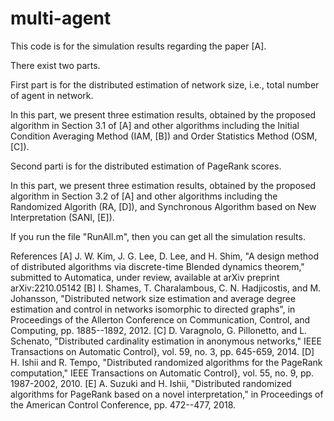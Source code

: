 # multi-agent

This code is for the simulation results regarding the paper [A].

There exist two parts.

First part is for the distributed estimation of network size, i.e., total number of agent in network.

In this part, we present three estimation results, obtained by the proposed algorithm in Section 3.1 of [A] and other algorithms including the Initial Condition Averaging Method (IAM, [B]) and Order Statistics Method (OSM, [C]).

Second parti is for the distributed estimation of PageRank scores.

In this part, we present three estimation results, obtained by the proposed algorithm in Section 3.2 of [A] and other algorithms including the Randomized Algorith (RA, [D]), and Synchronous Algorithm based on New Interpretation (SANI, [E]).

If you run the file "RunAll.m", then you can get all the simulation results.

References
[A] J. W. Kim, J. G. Lee, D. Lee, and H. Shim, "A design method of distributed algorithms via discrete-time Blended dynamics theorem," submitted to Automatica, under review, available at arXiv preprint arXiv:2210.05142
[B] I. Shames, T. Charalambous, C. N. Hadjicostis, and M. Johansson, "Distributed network size estimation and average degree estimation and control in networks isomorphic to directed graphs", in Proceedings of the Allerton Conference on Communication, Control, and Computing, pp. 1885--1892, 2012.
[C] D. Varagnolo, G. Pillonetto, and L. Schenato, "Distributed cardinality estimation in anonymous networks," IEEE Transactions on Automatic Control}, vol. 59, no. 3, pp. 645-659, 2014.
[D] H. Ishii and R. Tempo, "Distributed randomized algorithms for the PageRank computation," IEEE Transactions on Automatic Control}, vol. 55, no. 9, pp. 1987-2002, 2010.
[E] A. Suzuki and H. Ishii, "Distributed randomized algorithms for PageRank based on a novel interpretation," in Proceedings of the American Control Conference, pp. 472--477, 2018.
